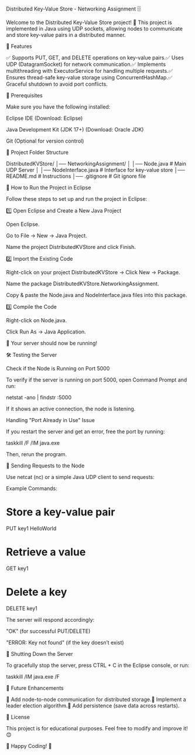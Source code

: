 Distributed Key-Value Store - Networking Assignment 🗄️

Welcome to the Distributed Key-Value Store project! 🚀 This project is implemented in Java using UDP sockets, allowing nodes to communicate and store key-value pairs in a distributed manner.

📌 Features

✅ Supports PUT, GET, and DELETE operations on key-value pairs.✅ Uses UDP (DatagramSocket) for network communication.✅ Implements multithreading with ExecutorService for handling multiple requests.✅ Ensures thread-safe key-value storage using ConcurrentHashMap.✅ Graceful shutdown to avoid port conflicts.

🔧 Prerequisites

Make sure you have the following installed:

Eclipse IDE (Download: Eclipse)

Java Development Kit (JDK 17+) (Download: Oracle JDK)

Git (Optional for version control)

📂 Project Folder Structure

DistributedKVStore/
│── NetworkingAssignment/
│   │── Node.java  # Main UDP Server
│   │── NodeInterface.java  # Interface for key-value store
│── README.md  # Instructions
│── .gitignore  # Git ignore file

🚀 How to Run the Project in Eclipse

Follow these steps to set up and run the project in Eclipse:

1️⃣ Open Eclipse and Create a New Java Project

Open Eclipse.

Go to File → New → Java Project.

Name the project DistributedKVStore and click Finish.

2️⃣ Import the Existing Code

Right-click on your project DistributedKVStore → Click New → Package.

Name the package DistributedKVStore.NetworkingAssignment.

Copy & paste the Node.java and NodeInterface.java files into this package.

3️⃣ Compile the Code

Right-click on Node.java.

Click Run As → Java Application.

🎉 Your server should now be running!

🛠️ Testing the Server

Check if the Node is Running on Port 5000

To verify if the server is running on port 5000, open Command Prompt and run:

netstat -ano | findstr :5000

If it shows an active connection, the node is listening.

Handling "Port Already in Use" Issue

If you restart the server and get an error, free the port by running:

taskkill /F /IM java.exe

Then, rerun the program.

📡 Sending Requests to the Node

Use netcat (nc) or a simple Java UDP client to send requests:

Example Commands:

# Store a key-value pair
PUT key1 HelloWorld

# Retrieve a value
GET key1

# Delete a key
DELETE key1

The server will respond accordingly:

"OK" (for successful PUT/DELETE)

"ERROR: Key not found" (if the key doesn’t exist)

🛑 Shutting Down the Server

To gracefully stop the server, press CTRL + C in the Eclipse console, or run:

taskkill /IM java.exe /F

🎯 Future Enhancements

🔹 Add node-to-node communication for distributed storage.🔹 Implement a leader election algorithm.🔹 Add persistence (save data across restarts).

📜 License

This project is for educational purposes. Feel free to modify and improve it! 😊

🚀 Happy Coding! 🎯


